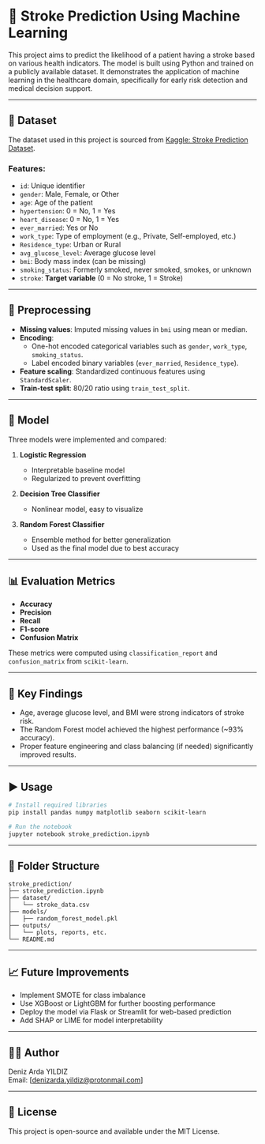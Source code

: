 # 🧠 Stroke Prediction Using Machine Learning

This project aims to predict the likelihood of a patient having a stroke based on various health indicators. The model is built using Python and trained on a publicly available dataset. It demonstrates the application of machine learning in the healthcare domain, specifically for early risk detection and medical decision support.

---

## 📁 Dataset

The dataset used in this project is sourced from [Kaggle: Stroke Prediction Dataset](https://www.kaggle.com/datasets/fedesoriano/stroke-prediction-dataset).

### Features:
- `id`: Unique identifier
- `gender`: Male, Female, or Other
- `age`: Age of the patient
- `hypertension`: 0 = No, 1 = Yes
- `heart_disease`: 0 = No, 1 = Yes
- `ever_married`: Yes or No
- `work_type`: Type of employment (e.g., Private, Self-employed, etc.)
- `Residence_type`: Urban or Rural
- `avg_glucose_level`: Average glucose level
- `bmi`: Body mass index (can be missing)
- `smoking_status`: Formerly smoked, never smoked, smokes, or unknown
- `stroke`: **Target variable** (0 = No stroke, 1 = Stroke)

---

## 🧪 Preprocessing

- **Missing values**: Imputed missing values in `bmi` using mean or median.
- **Encoding**:
  - One-hot encoded categorical variables such as `gender`, `work_type`, `smoking_status`.
  - Label encoded binary variables (`ever_married`, `Residence_type`).
- **Feature scaling**: Standardized continuous features using `StandardScaler`.
- **Train-test split**: 80/20 ratio using `train_test_split`.

---

## 🧠 Model

Three models were implemented and compared:

1. **Logistic Regression**  
   - Interpretable baseline model
   - Regularized to prevent overfitting

2. **Decision Tree Classifier**  
   - Nonlinear model, easy to visualize

3. **Random Forest Classifier**  
   - Ensemble method for better generalization
   - Used as the final model due to best accuracy

---

## 📊 Evaluation Metrics

- **Accuracy**
- **Precision**
- **Recall**
- **F1-score**
- **Confusion Matrix**

These metrics were computed using `classification_report` and `confusion_matrix` from `scikit-learn`.

---

## 📌 Key Findings

- Age, average glucose level, and BMI were strong indicators of stroke risk.
- The Random Forest model achieved the highest performance (~93% accuracy).
- Proper feature engineering and class balancing (if needed) significantly improved results.

---

## ▶️ Usage

```bash
# Install required libraries
pip install pandas numpy matplotlib seaborn scikit-learn

# Run the notebook
jupyter notebook stroke_prediction.ipynb
```

---

## 📂 Folder Structure

```
stroke_prediction/
├── stroke_prediction.ipynb
├── dataset/
│   └── stroke_data.csv
├── models/
│   ├── random_forest_model.pkl
├── outputs/
│   └── plots, reports, etc.
└── README.md
```

---

## 📈 Future Improvements

- Implement SMOTE for class imbalance
- Use XGBoost or LightGBM for further boosting performance
- Deploy the model via Flask or Streamlit for web-based prediction
- Add SHAP or LIME for model interpretability

---

## 👨‍💻 Author

Deniz Arda YILDIZ  
Email: [denizarda.yildiz@protonmail.com]

---

## 📝 License

This project is open-source and available under the MIT License.
